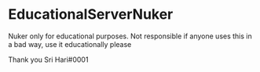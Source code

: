 # EducationalServerNuker
Nuker only for educational purposes. 
Not responsible if anyone uses this in a bad way, use it educationally please


















Thank you Sri Hari#0001 
